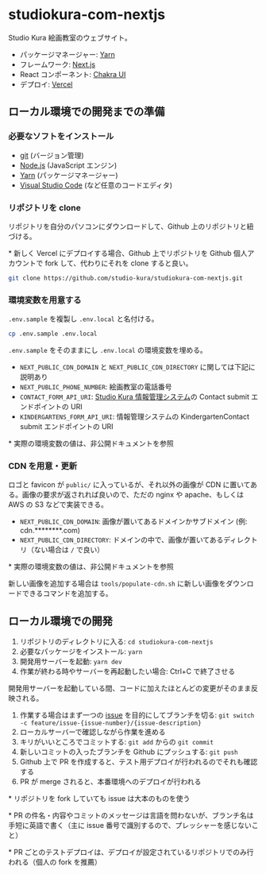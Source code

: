 # studiokura-com-nextjs

Studio Kura 絵画教室のウェブサイト。

- パッケージマネージャー: [Yarn](https://yarnpkg.com/)
- フレームワーク: [Next.js](https://nextjs.org/)
- React コンポーネント: [Chakra UI](https://v2.chakra-ui.com/)
- デプロイ: [Vercel](https://vercel.com/)

## ローカル環境での開発までの準備

### 必要なソフトをインストール

- [git](https://git-scm.com/) (バージョン管理)
- [Node.js](https://nodejs.org/) (JavaScript エンジン)
- [Yarn](https://yarnpkg.com/) (パッケージマネージャー)
- [Visual Studio Code](https://code.visualstudio.com/) (など任意のコードエディタ)

### リポジトリを clone

リポジトリを自分のパソコンにダウンロードして、Github 上のリポジトリと紐づける。

\* 新しく Vercel にデプロイする場合、Github 上でリポジトリを Github 個人アカウントで fork して、代わりにそれを clone すると良い。

```sh
git clone https://github.com/studio-kura/studiokura-com-nextjs.git
```

### 環境変数を用意する

`.env.sample` を複製し `.env.local` と名付ける。

```sh
cp .env.sample .env.local
```

`.env.sample` をそのままにし `.env.local` の環境変数を埋める。

- `NEXT_PUBLIC_CDN_DOMAIN` と `NEXT_PUBLIC_CDN_DIRECTORY` に関しては下記に説明あり
- `NEXT_PUBLIC_PHONE_NUMBER`: 絵画教室の電話番号
- `CONTACT_FORM_API_URI`: [Studio Kura 情報管理システム](https://github.com/studio-kura/studiokura-cake-intranet)の Contact submit エンドポイントの URI
- `KINDERGARTENS_FORM_API_URI`: 情報管理システムの KindergartenContact submit エンドポイントの URI

\* 実際の環境変数の値は、非公開ドキュメントを参照

### CDN を用意・更新

ロゴと favicon が `public/` に入っているが、それ以外の画像が CDN に置いてある。画像の要求が返されれば良いので、ただの nginx や apache、もしくは AWS の S3 などで実装できる。

- `NEXT_PUBLIC_CDN_DOMAIN`: 画像が置いてあるドメインかサブドメイン (例: cdn.\*\*\*\*\*\*\*\*.com)
- `NEXT_PUBLIC_CDN_DIRECTORY`: ドメインの中で、画像が置いてあるディレクトリ（ない場合は `/` で良い）

\* 実際の環境変数の値は、非公開ドキュメントを参照

新しい画像を追加する場合は `tools/populate-cdn.sh` に新しい画像をダウンロードできるコマンドを追加する。

## ローカル環境での開発

1. リポジトリのディレクトリに入る: `cd studiokura-com-nextjs`
2. 必要なパッケージをインストール: `yarn`
3. 開発用サーバーを起動: `yarn dev`
4. 作業が終わる時やサーバーを再起動したい場合: Ctrl+C で終了させる

開発用サーバーを起動している間、コードに加えたほとんどの変更がそのまま反映される。

1. 作業する場合はまず一つの [issue](https://github.com/studio-kura/studiokura-com-nextjs/issues) を目的にしてブランチを切る: `git switch -c feature/issue-{issue-number}/{issue-description}`
2. ローカルサーバーで確認しながら作業を進める
3. キリがいいところでコミットする: `git add` からの `git commit`
4. 新しいコミットの入ったブランチを Github にプッシュする: `git push`
5. Github 上で PR を作成すると、テスト用デプロイが行われるのでそれも確認する
6. PR が merge されると、本番環境へのデプロイが行われる

\* リポジトリを fork していても issue は大本のものを使う

\* PR の件名・内容やコミットのメッセージは言語を問わないが、ブランチ名は手短に英語で書く（主に issue 番号で識別するので、プレッシャーを感じないこと）

\* PR ごとのテストデプロイは、デプロイが設定されているリポジトリでのみ行われる（個人の fork を推薦）
